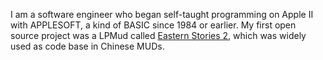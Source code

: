 I am a software engineer who began self-taught programming on Apple II with APPLESOFT, a kind of BASIC since 1984 or earlier.
My first open source project was a LPMud called
<a href="https://zh.wikipedia.org/wiki/%E6%9D%B1%E6%96%B9%E6%95%85%E4%BA%8B2_%E5%A4%A9%E6%9C%9D%E5%B8%9D%E5%9C%8B">Eastern Stories 2</a>, which was widely used as code base in Chinese MUDs.

<!---
taedlar/taedlar is a ✨ special ✨ repository because its `README.md` (this file) appears on your GitHub profile.
You can click the Preview link to take a look at your changes.
--->
